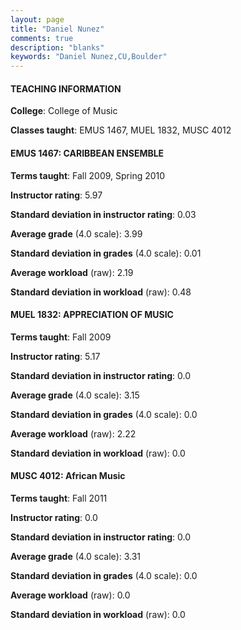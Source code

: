 ```yaml
---
layout: page
title: "Daniel Nunez" 
comments: true
description: "blanks"
keywords: "Daniel Nunez,CU,Boulder"
---
```

<head>
<script src="https://ajax.googleapis.com/ajax/libs/jquery/2.1.3/jquery.min.js"></script>
<script src="https://dl.dropboxusercontent.com/s/pc42nxpaw1ea4o9/highcharts.js?dl=0"></script>
<!-- <script src="../assets/js/highcharts.js"></script> -->
<style type="text/css">@font-face {
	font-family: "Bebas Neue";
	src: url(https://www.filehosting.org/file/details/544349/BebasNeue Regular.otf) format("opentype");
	}
	h1.Bebas { 
		font-family: "Bebas Neue", Verdana, Tahoma;
	}
</style>
</head>
	   
#### TEACHING INFORMATION

**College**: College of Music

**Classes taught**: EMUS 1467, MUEL 1832, MUSC 4012

#### EMUS 1467: CARIBBEAN ENSEMBLE

**Terms taught**: Fall 2009, Spring 2010

**Instructor rating**: 5.97

**Standard deviation in instructor rating**: 0.03

**Average grade** (4.0 scale): 3.99

**Standard deviation in grades** (4.0 scale): 0.01

**Average workload** (raw): 2.19

**Standard deviation in workload** (raw): 0.48

#### MUEL 1832: APPRECIATION OF MUSIC

**Terms taught**: Fall 2009

**Instructor rating**: 5.17

**Standard deviation in instructor rating**: 0.0

**Average grade** (4.0 scale): 3.15

**Standard deviation in grades** (4.0 scale): 0.0

**Average workload** (raw): 2.22

**Standard deviation in workload** (raw): 0.0

#### MUSC 4012: African Music

**Terms taught**: Fall 2011

**Instructor rating**: 0.0

**Standard deviation in instructor rating**: 0.0

**Average grade** (4.0 scale): 3.31

**Standard deviation in grades** (4.0 scale): 0.0

**Average workload** (raw): 0.0

**Standard deviation in workload** (raw): 0.0

